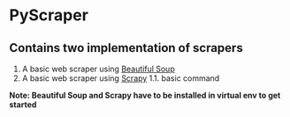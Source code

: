 # PyScraper

## Contains two implementation of scrapers

1. A basic web scraper using [Beautiful Soup](https://www.crummy.com/software/BeautifulSoup/bs4/doc/)<br>
2. A basic web scraper using [Scrapy](https://scrapy.org/)
1.1. basic command

**Note: Beautiful Soup and Scrapy have to be installed in virtual env to get started**
